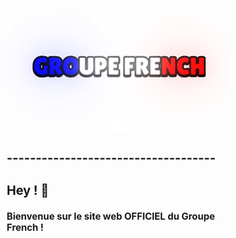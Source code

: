 ![grpfrbanner](https://github.com/GrpFR/GrpFR.github.io/blob/5513f40e9bf2a67d86b03bdf1bcbb7199ddd33d6/Sans%20titre%20245_20250811120341.png)
# ------------------------------------
# Hey ! 👋
## Bienvenue sur le site web OFFICIEL du Groupe French !
